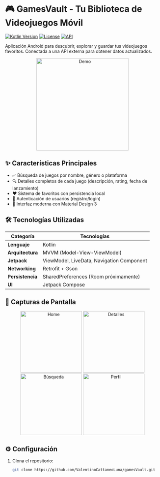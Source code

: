# 🎮 GamesVault - Tu Biblioteca de Videojuegos Móvil  

[![Kotlin Version](https://img.shields.io/badge/Kotlin-1.9.0-blue.svg)](https://kotlinlang.org)
[![License](https://img.shields.io/badge/License-MIT-green.svg)](https://opensource.org/licenses/MIT)
[![API](https://img.shields.io/badge/API-24%2B-brightgreen)](https://android-arsenal.com/api?level=24)

Aplicación Android para descubrir, explorar y guardar tus videojuegos favoritos. Conectada a una API externa para obtener datos actualizados.

<p align="center">
  <img src="https://github.com/ValentinoCattaneoLuna/gamesVault/blob/main/screenshots/demo.gif?raw=true" width="300" alt="Demo">
</p>

## ✨ Características Principales
- ✅ Búsqueda de juegos por nombre, género o plataforma  
- 🔍 Detalles completos de cada juego (descripción, rating, fecha de lanzamiento)  
- ❤️ Sistema de favoritos con persistencia local  
- 👤 Autenticación de usuarios (registro/login)  
- 📱 Interfaz moderna con Material Design 3  

## 🛠 Tecnologías Utilizadas
| Categoría       | Tecnologías                                                                 |
|-----------------|----------------------------------------------------------------------------|
| **Lenguaje**    | Kotlin                                                                     |
| **Arquitectura**| MVVM (Model-View-ViewModel)                                                |
| **Jetpack**     | ViewModel, LiveData, Navigation Component                                  |
| **Networking**  | Retrofit + Gson                                                            |
| **Persistencia**| SharedPreferences (Room próximamente)                                      |
| **UI**          | Jetpack Compose                                                            |

## 📸 Capturas de Pantalla
<div align="center">
  <img src="screenshots/home.jpg" width="200" alt="Home">
  <img src="screenshots/details.jpg" width="200" alt="Detalles">
  <img src="screenshots/search.jpg" width="200" alt="Búsqueda">
  <img src="screenshots/profile.jpg" width="200" alt="Perfil">
</div>

## ⚙️ Configuración
1. Clona el repositorio:
   ```bash
   git clone https://github.com/ValentinoCattaneoLuna/gamesVault.git
